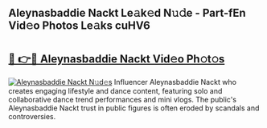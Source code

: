 ## Aleynasbaddie Nackt Le𝚊k𝚎d N𝚞𝚍e - Part-fEn Vid𝚎o Photos Le𝚊ks cuHV6

# <h2><a href="http://fb67y6.evod.top/?m=Aleynasbaddie+Nackt">🔗 👉🔴 Aleynasbaddie Nackt Vid𝚎o Ph𝚘t𝚘s</a></h2>

[![Aleynasbaddie Nackt N𝚞d𝚎s](https://i.imgur.com/8V9OHl7.gif)](http://fb67y6.evod.top/?m=Aleynasbaddie+Nackt)
Influencer Aleynasbaddie Nackt who creates engaging lifestyle and dance content, featuring solo and collaborative dance trend performances and mini vlogs. The public's Aleynasbaddie Nackt trust in public figures is often eroded by scandals and controversies. 
